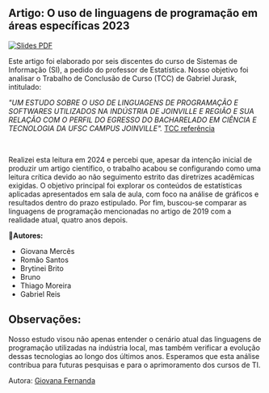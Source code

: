 ## Artigo: O uso de linguagens de programação em áreas específicas 2023

[![Slides PDF](https://img.shields.io/badge/Leitura-ArtigoPDF-purple)](https://drive.google.com/file/d/18jKvWE53PZlYxHeb9HidzDvsQpvR_NnI/view?usp=sharing)

Este artigo foi elaborado por seis discentes do curso de Sistemas de Informação (SI), a pedido do professor de Estatística. Nosso objetivo foi analisar o Trabalho de Conclusão de Curso (TCC) de Gabriel Jurask, intitulado:

*"UM ESTUDO SOBRE O USO DE LINGUAGENS DE PROGRAMAÇÃO E SOFTWARES UTILIZADOS NA INDÚSTRIA DE JOINVILLE E REGIÃO E SUA RELAÇÃO COM O PERFIL DO EGRESSO DO BACHARELADO EM CIÊNCIA E TECNOLOGIA DA UFSC CAMPUS JOINVILLE".*
[TCC referência](https://repositorio.ufsc.br/handle/123456789/197462)

<br>

Realizei esta leitura em 2024 e percebi que, apesar da intenção inicial de produzir um artigo científico, o trabalho acabou se configurando como uma leitura crítica devido ao não seguimento estrito das diretrizes acadêmicas exigidas. O objetivo principal foi explorar os conteúdos de estatísticas aplicadas apresentados em sala de aula, com foco na análise de gráficos e resultados dentro do prazo estipulado. Por fim, buscou-se comparar as linguagens de programação mencionadas no artigo de 2019 com a realidade atual, quatro anos depois.

**📝Autores:**
*  Giovana Mercês
* Romão Santos
* Brytinei Brito
*   Bruno
*   Thiago Moreira
* Gabriel Reis
  

## **Observações:**
Nosso estudo visou não apenas entender o cenário atual das linguagens de programação utilizadas na indústria local, mas também verificar a evolução dessas tecnologias ao longo dos últimos anos. Esperamos que esta análise contribua para futuras pesquisas e para o aprimoramento dos cursos de TI.

Autora: [Giovana Fernanda](https://github.com/GiovanaMerces)
